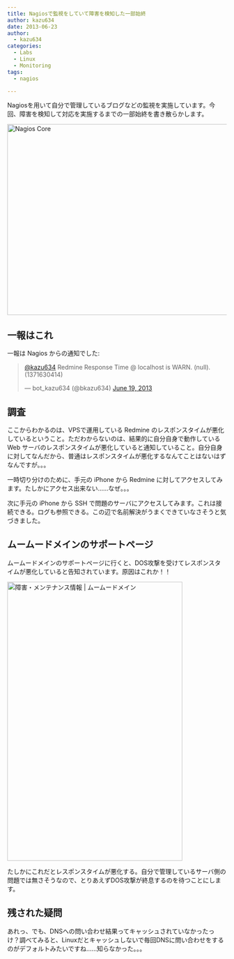 ```yaml
---
title: Nagiosで監視をしていて障害を検知した一部始終
author: kazu634
date: 2013-06-23
author:
  - kazu634
categories:
  - Labs
  - Linux
  - Monitoring
tags:
  - nagios

---
```

Nagiosを用いて自分で管理しているブログなどの監視を実施しています。今回、障害を検知して対応を実施するまでの一部始終を書き散らかします。

<img src="http://farm4.staticflickr.com/3770/9086339526_885a1a655d_z.jpg" width="640" height="438" alt="Nagios Core" />

<!-- more -->

## 一報はこれ

一報は Nagios からの通知でした:

<blockquote class="twitter-tweet">
<p>
<a href="https://twitter.com/kazu634" onclick="__gaTracker('send', 'event', 'outbound-article', 'https://twitter.com/kazu634', '@kazu634');">@kazu634</a> Redmine Response Time @ localhost is WARN. (null). (1371630414)
</p>
  
<p>
    &mdash; bot_kazu634 (@bkazu634) <a href="https://twitter.com/bkazu634/statuses/347269245949845505" onclick="__gaTracker('send', 'event', 'outbound-article', 'https://twitter.com/bkazu634/statuses/347269245949845505', 'June 19,  2013');">June 19, 2013</a>
</p>
</blockquote>



## 調査

ここからわかるのは、VPSで運用している Redmine のレスポンスタイムが悪化しているということ。ただわからないのは、結果的に自分自身で動作している Web サーバのレスポンスタイムが悪化していると通知していること。自分自身に対してなんだから、普通はレスポンスタイムが悪化するなんてことはないはずなんですが。。。

一時切り分けのために、手元の iPhone から Redmine に対してアクセスしてみます。たしかにアクセス出来ない……なぜ。。。

次に手元の iPhone から SSH で問題のサーバにアクセスしてみます。これは接続できる。ログも参照できる。この辺で名前解決がうまくできていなさそうと気づきました。

## ムームードメインのサポートページ

ムームードメインのサポートページに行くと、DOS攻撃を受けてレスポンスタイムが悪化していると告知されています。原因はこれか！！

<img src="http://farm4.staticflickr.com/3747/9084133981_638b6e3753_z.jpg" width="402" height="640" alt="障害・メンテナンス情報 | ムームードメイン" />

たしかにこれだとレスポンスタイムが悪化する。自分で管理しているサーバ側の問題では無さそうなので、とりあえずDOS攻撃が終息するのを待つことにします。

## 残された疑問

あれっ、でも、DNSへの問い合わせ結果ってキャッシュされていなかったっけ？調べてみると、Linuxだとキャッシュしないで毎回DNSに問い合わせをするのがデフォルトみたいですね……知らなかった。。。
